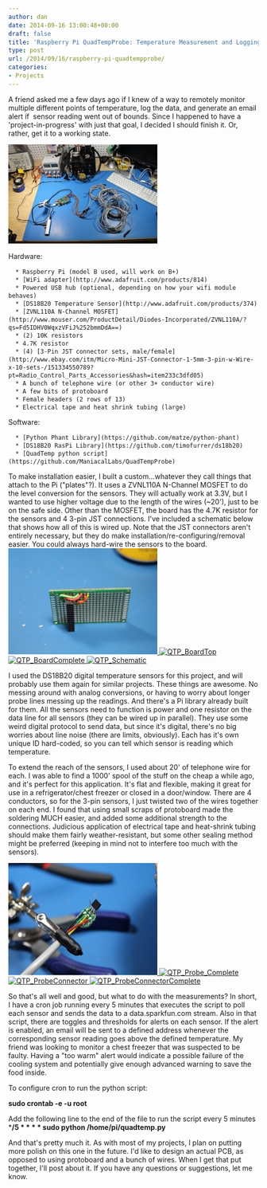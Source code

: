 ```yaml
---
author: dan
date: 2014-09-16 13:00:48+00:00
draft: false
title: 'Raspberry Pi QuadTempProbe: Temperature Measurement and Logging'
type: post
url: /2014/09/16/raspberry-pi-quadtempprobe/
categories:
- Projects
---
```


A friend asked me a few days ago if I knew of a way to remotely monitor multiple different points of temperature, log the data, and generate an email alert if  sensor reading went out of bounds. Since I happened to have a 'project-in-progress' with just that goal, I decided I should finish it. Or, rather, get it to a working state.

[![QTP_Complete](/wp-content/uploads/2014/09/QTP_Complete-300x199.jpg)
](/wp-content/uploads/2014/09/QTP_Complete.jpg)

<!-- more -->



Hardware:






      * Raspberry Pi (model B used, will work on B+)
      * [WiFi adapter](http://www.adafruit.com/products/814)
      * Powered USB hub (optional, depending on how your wifi module behaves)
      * [DS18B20 Temperature Sensor](http://www.adafruit.com/products/374)
      * [ZVNL110A N-Channel MOSFET](http://www.mouser.com/ProductDetail/Diodes-Incorporated/ZVNL110A/?qs=Fd5IDHV0WqxzVFiJ%252bmmDdA==)
      * (2) 10K resistors
      * 4.7K resistor
      * (4) [3-Pin JST connector sets, male/female](http://www.ebay.com/itm/Micro-Mini-JST-Connector-1-5mm-3-pin-w-Wire-x-10-sets-/151334550789?pt=Radio_Control_Parts_Accessories&hash=item233c3dfd05)
      * A bunch of telephone wire (or other 3+ conductor wire)
      * A few bits of protoboard
      * Female headers (2 rows of 13)
      * Electrical tape and heat shrink tubing (large)




Software:






      * [Python Phant Library](https://github.com/matze/python-phant)
      * [DS18B20 RasPi Library](https://github.com/timofurrer/ds18b20)
      * [QuadTemp python script](https://github.com/ManiacalLabs/QuadTempProbe)






To make installation easier, I built a custom...whatever they call things that attach to the Pi ("plates"?). It uses a ZVNL110A N-Channel MOSFET to do the level conversion for the sensors. They will actually work at 3.3V, but I wanted to use higher voltage due to the length of the wires (~20'), just to be on the safe side. Other than the MOSFET, the board has the 4.7K resistor for the sensors and 4 3-pin JST connections. I've included a schematic below that shows how all of this is wired up. Note that the JST connectors aren't entirely necessary, but they do make installation/re-configuring/removal easier. You could always hard-wire the sensors to the board.[![QTP_BoardBottom](/wp-content/uploads/2014/09/QTP_BoardBottom-300x213.jpg)
](/wp-content/uploads/2014/09/QTP_BoardBottom.jpg)[![QTP_BoardTop](/wp-content/uploads/2014/09/QTP_BoardTop-300x225.jpg)
](/wp-content/uploads/2014/09/QTP_BoardTop.jpg)[![QTP_BoardComplete](/wp-content/uploads/2014/09/QTP_BoardComplete-300x225.jpg)
](/wp-content/uploads/2014/09/QTP_BoardComplete.jpg)[![QTP_Schematic](/wp-content/uploads/2014/09/QTP_Schematic-300x227.jpg)
](/wp-content/uploads/2014/09/QTP_Schematic.jpg)









I used the DS18B20 digital temperature sensors for this project, and will probably use them again for similar projects. These things are awesome. No messing around with analog conversions, or having to worry about longer probe lines messing up the readings. And there's a Pi library already built for them. All the sensors need to function is power and one resistor on the data line for all sensors (they can be wired up in parallel). They use some weird digital protocol to send data, but since it's digital, there's no big worries about line noise (there are limits, obviously). Each has it's own unique ID hard-coded, so you can tell which sensor is reading which temperature.







To extend the reach of the sensors, I used about 20' of telephone wire for each. I was able to find a 1000' spool of the stuff on the cheap a while ago, and it's perfect for this application. It's flat and flexible, making it great for use in a refrigerator/chest freezer or closed in a door/window. There are 4 conductors, so for the 3-pin sensors, I just twisted two of the wires together on each end. I found that using small scraps of protoboard made the soldering MUCH easier, and added some additional strength to the connections. Judicious application of electrical tape and heat-shrink tubing should make them fairly weather-resistant, but some other sealing method might be preferred (keeping in mind not to interfere too much with the sensors).







[![QTP_Probe](/wp-content/uploads/2014/09/QTP_Probe-300x225.jpg)
](/wp-content/uploads/2014/09/QTP_Probe.jpg)[![QTP_Probe_Complete](/wp-content/uploads/2014/09/QTP_Probe_Complete-300x225.jpg)
](/wp-content/uploads/2014/09/QTP_Probe_Complete.jpg)[![QTP_ProbeConnector](/wp-content/uploads/2014/09/QTP_ProbeConnector-300x225.jpg)
](/wp-content/uploads/2014/09/QTP_ProbeConnector.jpg)[![QTP_ProbeConnectorComplete](/wp-content/uploads/2014/09/QTP_ProbeConnectorComplete-300x225.jpg)
](/wp-content/uploads/2014/09/QTP_ProbeConnectorComplete.jpg)









So that's all well and good, but what to do with the measurements? In short, I have a cron job running every 5 minutes that executes the script to poll each sensor and sends the data to a data.sparkfun.com stream. Also in that script, there are toggles and thresholds for alerts on each sensor. If the alert is enabled, an email will be sent to a defined address whenever the corresponding sensor reading goes above the defined temperature. My friend was looking to monitor a chest freezer that was suspected to be faulty. Having a "too warm" alert would indicate a possible failure of the cooling system and potentially give enough advanced warning to save the food inside.







To configure cron to run the python script:





**sudo crontab -e -u root**







Add the following line to the end of the file to run the script every 5 minutes
***/5 * * * * sudo python /home/pi/quadtemp.py**







And that's pretty much it. As with most of my projects, I plan on putting more polish on this one in the future. I'd like to design an actual PCB, as opposed to using protoboard and a bunch of wires. When I get that put together, I'll post about it. If you have any questions or suggestions, let me know.
